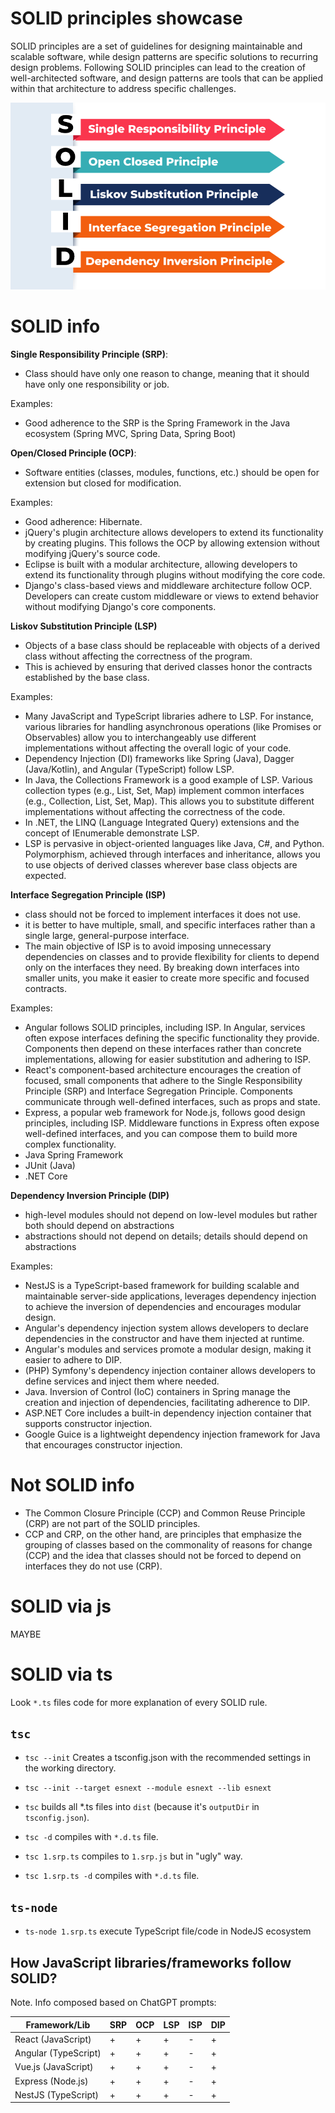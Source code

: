 SOLID principles showcase
===

SOLID principles are a set of guidelines for designing maintainable and scalable software, while design patterns are specific solutions to recurring design problems. 
Following SOLID principles can lead to the creation of well-architected software, and design patterns are tools that can be applied within that architecture to address specific challenges.

![img](./SOLID1.png)

# SOLID info

**Single Responsibility Principle (SRP)**:

- Class should have only one reason to change, meaning that it should have only one responsibility or job.

Examples: 
- Good adherence to the SRP is the Spring Framework in the Java ecosystem (Spring MVC, Spring Data, Spring Boot)

**Open/Closed Principle (OCP)**:

- Software entities (classes, modules, functions, etc.) should be open for extension but closed for modification.

Examples: 
- Good adherence: Hibernate. 
- jQuery's plugin architecture allows developers to extend its functionality by creating plugins. This follows the OCP by allowing extension without modifying jQuery's source code.
- Eclipse is built with a modular architecture, allowing developers to extend its functionality through plugins without modifying the core code.
- Django's class-based views and middleware architecture follow OCP. Developers can create custom middleware or views to extend behavior without modifying Django's core components.

**Liskov Substitution Principle (LSP)**

- Objects of a base class should be replaceable with objects of a derived class without affecting the correctness of the program. 
- This is achieved by ensuring that derived classes honor the contracts established by the base class.

Examples:

- Many JavaScript and TypeScript libraries adhere to LSP. For instance, various libraries for handling asynchronous operations (like Promises or Observables) allow you to interchangeably use different implementations without affecting the overall logic of your code.
- Dependency Injection (DI) frameworks like Spring (Java), Dagger (Java/Kotlin), and Angular (TypeScript) follow LSP. 
- In Java, the Collections Framework is a good example of LSP. Various collection types (e.g., List, Set, Map) implement common interfaces (e.g., Collection, List, Set, Map). 
This allows you to substitute different implementations without affecting the correctness of the code.
- In .NET, the LINQ (Language Integrated Query) extensions and the concept of IEnumerable demonstrate LSP.
- LSP is pervasive in object-oriented languages like Java, C#, and Python. Polymorphism, achieved through interfaces and inheritance, allows you to use objects of derived classes wherever base class objects are expected.

**Interface Segregation Principle (ISP)**

- class should not be forced to implement interfaces it does not use.
- it is better to have multiple, small, and specific interfaces rather than a single large, general-purpose interface.
- The main objective of ISP is to avoid imposing unnecessary dependencies on classes and to provide flexibility for clients to depend only on the interfaces they need. 
By breaking down interfaces into smaller units, you make it easier to create more specific and focused contracts.

Examples:

- Angular follows SOLID principles, including ISP. In Angular, services often expose interfaces defining the specific functionality they provide. Components then depend on these interfaces rather than concrete implementations, allowing for easier substitution and adhering to ISP.
- React's component-based architecture encourages the creation of focused, small components that adhere to the Single Responsibility Principle (SRP) and Interface Segregation Principle. Components communicate through well-defined interfaces, such as props and state.
- Express, a popular web framework for Node.js, follows good design principles, including ISP. Middleware functions in Express often expose well-defined interfaces, and you can compose them to build more complex functionality.
- Java Spring Framework
- JUnit (Java)
- .NET Core

**Dependency Inversion Principle (DIP)**
- high-level modules should not depend on low-level modules but rather both should depend on abstractions
- abstractions should not depend on details; details should depend on abstractions

Examples:
- NestJS is a TypeScript-based framework for building scalable and maintainable server-side applications, leverages dependency injection to achieve the inversion of dependencies and encourages modular design.
- Angular's dependency injection system allows developers to declare dependencies in the constructor and have them injected at runtime.
- Angular's modules and services promote a modular design, making it easier to adhere to DIP.
- (PHP) Symfony's dependency injection container allows developers to define services and inject them where needed.
- Java. Inversion of Control (IoC) containers in Spring manage the creation and injection of dependencies, facilitating adherence to DIP.
- ASP.NET Core includes a built-in dependency injection container that supports constructor injection.
- Google Guice is a lightweight dependency injection framework for Java that encourages constructor injection.

# Not SOLID info

- The Common Closure Principle (CCP) and Common Reuse Principle (CRP) are not part of the SOLID principles.
- CCP and CRP, on the other hand, are principles that emphasize the grouping of classes based on the commonality of reasons for change (CCP) and the idea that classes should not be forced to depend on interfaces they do not use (CRP). 

# SOLID via js

MAYBE

# SOLID via ts 

Look `*.ts` files code for more explanation of every SOLID rule.

## `tsc`

- `tsc --init` Creates a tsconfig.json with the recommended settings in the working directory.
- `tsc --init --target esnext --module esnext --lib esnext` 

- `tsc` builds all *.ts files into `dist` (because it's `outputDir` in `tsconfig.json`).
- `tsc -d` compiles with `*.d.ts` file.
- `tsc 1.srp.ts` compiles to `1.srp.js` but in "ugly" way.
- `tsc 1.srp.ts -d` compiles with `*.d.ts` file.

## `ts-node`

- `ts-node 1.srp.ts` execute TypeScript file/code in NodeJS ecosystem


## How JavaScript libraries/frameworks follow SOLID?

Note. Info composed based on ChatGPT prompts:

| Framework/Lib     | SRP | OCP | LSP | ISP | DIP |
|-------------------|-----|-----|-----|-----|-----|
| React (JavaScript)| +   | +   | +   | -   | +   |
| Angular (TypeScript)| +  | +   | +   | -   | +   |
| Vue.js (JavaScript)| +  | +   | +   | -   | +   |
| Express (Node.js) | +   | +   | +   | -   | +   |
| NestJS (TypeScript)| +  | +   | +   | -   | +   |

